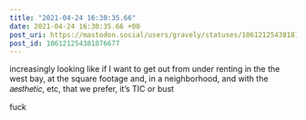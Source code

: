 ```yaml
---
title: "2021-04-24 16:30:35.66"
date: 2021-04-24 16:30:35.66 +00
post_uri: https://mastodon.social/users/gravely/statuses/106121254381876677
post_id: 106121254381876677
---
```

increasingly looking like if I want to get out from under renting in the the west bay, at the square footage and, in a neighborhood, and with the 𝑎𝑒𝑠𝑡ℎ𝑒𝑡𝑖𝑐, etc, that we prefer, it’s TIC or bust

fuck


